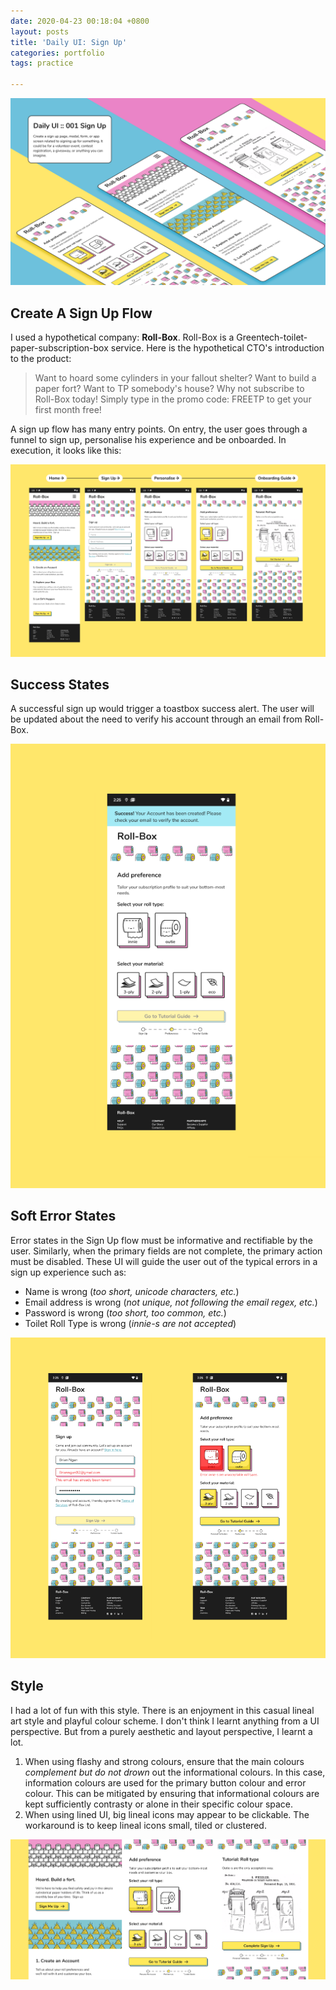 ```yaml
---
date: 2020-04-23 00:18:04 +0800
layout: posts
title: 'Daily UI: Sign Up'
categories: portfolio
tags: practice

---
```

![](/uploads/daily-ui-1-hero.png "Daily UI 1 Sign Up")

## Create A Sign Up Flow

I used a hypothetical company: **Roll-Box**. Roll-Box is a Greentech-toilet-paper-subscription-box service. Here is the hypothetical CTO's introduction to the product:

> Want to hoard some cylinders in your fallout shelter? Want to build a paper fort? Want to TP somebody's house? Why not subscribe to Roll-Box today! Simply type in the promo code: FREETP to get your first month free!

A sign up flow has many entry points. On entry, the user goes through a funnel to sign up, personalise his experience and be onboarded. In execution, it looks like this:

![](/uploads/daily-ui-1-flat-1.png)

## Success States

A successful sign up would trigger a toastbox success alert. The user will be updated about the need to verify his account through an email from Roll-Box.

![](/uploads/daily-ui-1-flat-success.png)

## Soft Error States

Error states in the Sign Up flow must be informative and rectifiable by the user. Similarly, when the primary fields are not complete, the primary action must be disabled. These UI will guide the user out of the typical errors in a sign up experience such as:

* Name is wrong (_too short, unicode characters, etc._)
* Email address is wrong (_not unique, not following the email regex, etc._)
* Password is wrong (_too short, too common, etc._)
* Toilet Roll Type is wrong (_innie-s are not accepted_)

![](/uploads/daily-ui-1-flat-error.png)

## Style

I had a lot of fun with this style. There is an enjoyment in this casual lineal art style and playful colour scheme. I don't think I learnt anything from a UI perspective. But from a purely aesthetic and layout perspective, I learnt a lot.

1. When using flashy and strong colours, ensure that the main colours _complement but do not drown_ out the informational colours. In this case, information colours are used for the primary button colour and error colour. This can be mitigated by ensuring that informational colours are kept sufficiently contrasty or alone in their specific colour space.
2. When using lined UI, big lineal icons may appear to be clickable. The workaround is to keep lineal icons small, tiled or clustered.

![](/uploads/daily-ui-1-flat-style.png)
